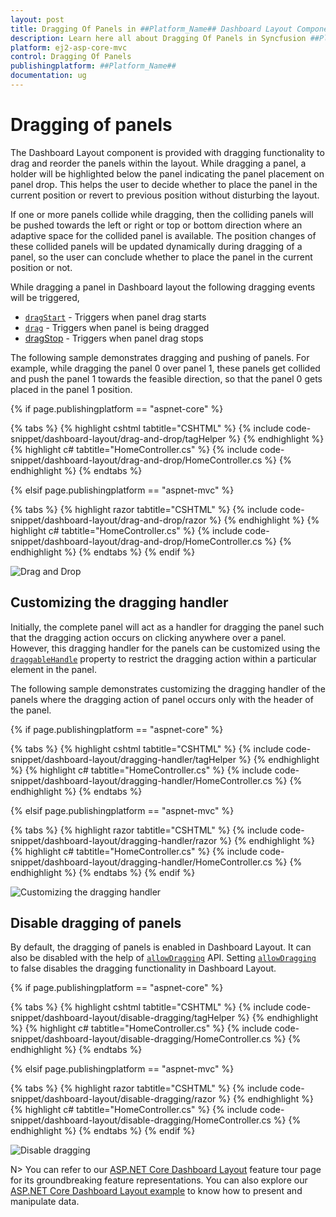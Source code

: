 ```yaml
---
layout: post
title: Dragging Of Panels in ##Platform_Name## Dashboard Layout Component
description: Learn here all about Dragging Of Panels in Syncfusion ##Platform_Name## Dashboard Layout component of Syncfusion Essential JS 2 and more.
platform: ej2-asp-core-mvc
control: Dragging Of Panels
publishingplatform: ##Platform_Name##
documentation: ug
---
```



# Dragging of panels

The Dashboard Layout component is provided with dragging functionality to drag and reorder the panels within the layout. While dragging a panel, a holder will be highlighted below the panel indicating the panel placement on panel drop. This helps the user to decide whether to place the panel in the current position or revert to previous position without disturbing the layout.

If one or more panels collide while dragging, then the colliding panels will be pushed towards the left or right or top or bottom direction where an adaptive space for the collided panel is available. The position changes of these collided panels will be updated dynamically during dragging of a panel, so the user can conclude whether to place the panel in the current position or not.

While dragging a panel in Dashboard layout the following dragging events will be triggered,
* [`dragStart`](https://help.syncfusion.com/cr/cref_files/aspnetcore-js2/Syncfusion.EJ2~Syncfusion.EJ2.Layouts.DashboardLayout~DragStart.html) - Triggers when panel drag starts
* [`drag`](https://help.syncfusion.com/cr/cref_files/aspnetcore-js2/Syncfusion.EJ2~Syncfusion.EJ2.Layouts.DashboardLayout~Drag.html) - Triggers when panel is being dragged
* [dragStop](https://help.syncfusion.com/cr/cref_files/aspnetcore-js2/Syncfusion.EJ2~Syncfusion.EJ2.Layouts.DashboardLayout~DragStop.html) - Triggers when panel drag stops

The following sample demonstrates dragging and pushing of panels. For example, while dragging the panel 0 over panel 1, these panels get collided and push the panel 1 towards the feasible direction, so that the panel 0 gets placed in the panel 1 position.

{% if page.publishingplatform == "aspnet-core" %}

{% tabs %}
{% highlight cshtml tabtitle="CSHTML" %}
{% include code-snippet/dashboard-layout/drag-and-drop/tagHelper %}
{% endhighlight %}
{% highlight c# tabtitle="HomeController.cs" %}
{% include code-snippet/dashboard-layout/drag-and-drop/HomeController.cs %}
{% endhighlight %}
{% endtabs %}

{% elsif page.publishingplatform == "aspnet-mvc" %}

{% tabs %}
{% highlight razor tabtitle="CSHTML" %}
{% include code-snippet/dashboard-layout/drag-and-drop/razor %}
{% endhighlight %}
{% highlight c# tabtitle="HomeController.cs" %}
{% include code-snippet/dashboard-layout/drag-and-drop/HomeController.cs %}
{% endhighlight %}
{% endtabs %}
{% endif %}


![Drag and Drop](./../images/drag_and_drop.PNG)

## Customizing the dragging handler

Initially, the complete panel will act as a handler for dragging the panel such that the dragging action occurs on clicking anywhere over a panel. However, this dragging handler for the panels can be customized using the [`draggableHandle`](https://help.syncfusion.com/cr/cref_files/aspnetcore-js2/Syncfusion.EJ2~Syncfusion.EJ2.Layouts.DashboardLayout~DraggableHandle.html) property to restrict the dragging action within a particular element in the panel.

The following sample demonstrates customizing the dragging handler of the panels where the dragging action of panel occurs only with the header of the panel.

{% if page.publishingplatform == "aspnet-core" %}

{% tabs %}
{% highlight cshtml tabtitle="CSHTML" %}
{% include code-snippet/dashboard-layout/dragging-handler/tagHelper %}
{% endhighlight %}
{% highlight c# tabtitle="HomeController.cs" %}
{% include code-snippet/dashboard-layout/dragging-handler/HomeController.cs %}
{% endhighlight %}
{% endtabs %}

{% elsif page.publishingplatform == "aspnet-mvc" %}

{% tabs %}
{% highlight razor tabtitle="CSHTML" %}
{% include code-snippet/dashboard-layout/dragging-handler/razor %}
{% endhighlight %}
{% highlight c# tabtitle="HomeController.cs" %}
{% include code-snippet/dashboard-layout/dragging-handler/HomeController.cs %}
{% endhighlight %}
{% endtabs %}
{% endif %}

![Customizing the dragging handler](./../images/dragging_handler.PNG)

## Disable dragging of panels

By default, the dragging of panels is enabled in Dashboard Layout. It can also be disabled with the help of [`allowDragging`](https://help.syncfusion.com/cr/cref_files/aspnetcore-js2/Syncfusion.EJ2~Syncfusion.EJ2.Layouts.DashboardLayout~AllowDragging.html) API. Setting [`allowDragging`](https://help.syncfusion.com/cr/cref_files/aspnetcore-js2/Syncfusion.EJ2~Syncfusion.EJ2.Layouts.DashboardLayout~AllowDragging.html) to false disables the dragging functionality in Dashboard Layout.

{% if page.publishingplatform == "aspnet-core" %}

{% tabs %}
{% highlight cshtml tabtitle="CSHTML" %}
{% include code-snippet/dashboard-layout/disable-dragging/tagHelper %}
{% endhighlight %}
{% highlight c# tabtitle="HomeController.cs" %}
{% include code-snippet/dashboard-layout/disable-dragging/HomeController.cs %}
{% endhighlight %}
{% endtabs %}

{% elsif page.publishingplatform == "aspnet-mvc" %}

{% tabs %}
{% highlight razor tabtitle="CSHTML" %}
{% include code-snippet/dashboard-layout/disable-dragging/razor %}
{% endhighlight %}
{% highlight c# tabtitle="HomeController.cs" %}
{% include code-snippet/dashboard-layout/disable-dragging/HomeController.cs %}
{% endhighlight %}
{% endtabs %}
{% endif %}


![Disable dragging](./../images/dragging_handler.PNG)

N> You can refer to our [ASP.NET Core Dashboard Layout](https://www.syncfusion.com/aspnet-core-ui-controls/dashboard-layout) feature tour page for its groundbreaking feature representations. You can also explore our [ASP.NET Core Dashboard Layout example](https://ej2.syncfusion.com/aspnetcore/DashboardLayout/DefaultFunctionalities#/material) to know how to present and manipulate data.